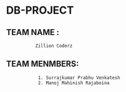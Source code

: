 # DB-PROJECT

## TEAM NAME : 
               Zillion Coderz
## TEAM MENMBERS:
                1. Surrajkumar Prabhu Venkatesh
                2. Manoj Mahinish Rajaboina
